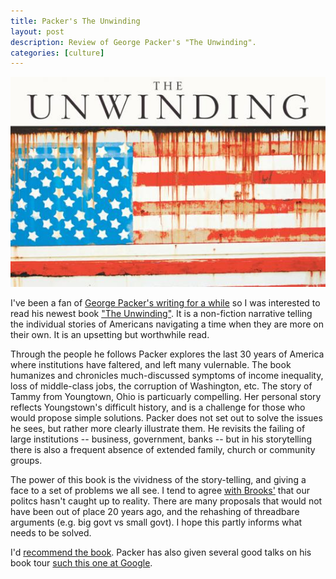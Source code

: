 ```yaml
--- 
title: Packer's The Unwinding
layout: post
description: Review of George Packer's "The Unwinding".
categories: [culture]
---
```


<div class="flickr-frame"><a href="http://www.amazon.com/The-Unwinding-Inner-History-America/dp/0374102414/ref=nosim?tag=graysky-20"><img src="/images/the_unwinding.jpg" class="flickr-photo" /></a></div>

I've been a fan of <a href="/2007/07/george-packer-interesting-times/">George Packer's writing for a while</a> so I was interested to read his newest book 
<a href="http://www.amazon.com/The-Unwinding-Inner-History-America/dp/0374102414">"The Unwinding"</a>. It is a non-fiction narrative telling the individual stories of Americans navigating a time when they are more on their own. It is an upsetting but worthwhile read.

Through the people he follows Packer explores the last 30 years of America where institutions have faltered, and left many vulernable. The book humanizes and chronicles much-discussed symptoms of income inequality, loss of middle-class jobs, the corruption of Washington, etc. The story of Tammy from Youngtown, Ohio is particuarly compelling. Her personal story reflects Youngstown's difficult history, and is a challenge for those who would propose simple solutions. Packer does not set out to solve the issues he sees, but rather more clearly illustrate them. He revisits the failing of large institutions -- business, government, banks -- but in his storytelling there is also a frequent absence of extended family, church or community groups.

The power of this book is the vividness of the story-telling, and giving a face to a set of problems we all see. I tend to agree <a href="http://www.nytimes.com/2013/06/09/books/review/the-unwinding-by-george-packer.html?pagewanted=all">with Brooks'</a> that our politcs hasn't caught up to reality. There are many proposals that would not have been out of place 20 years ago, and the rehashing of threadbare arguments (e.g. big govt vs small govt). I hope this partly informs what needs to be solved.

I'd <a href="http://www.amazon.com/The-Unwinding-Inner-History-America/dp/0374102414/ref=nosim?tag=graysky-20">recommend the book</a>. Packer has also given several good talks on his book tour <a href="http://www.youtube.com/watch?v=pVjIZ4NF1zk">such this one at Google</a>.
